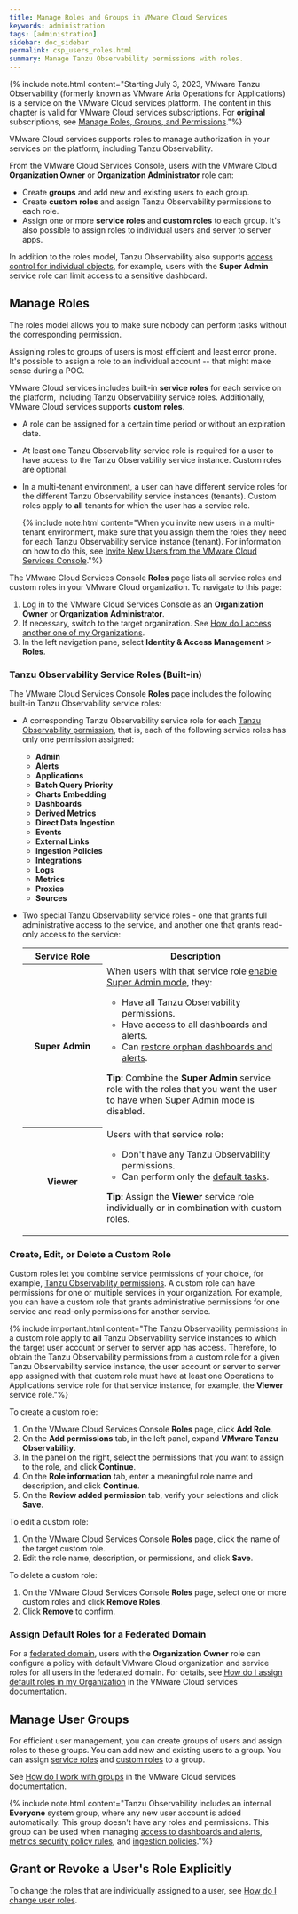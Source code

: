 ```yaml
---
title: Manage Roles and Groups in VMware Cloud Services
keywords: administration
tags: [administration]
sidebar: doc_sidebar
permalink: csp_users_roles.html
summary: Manage Tanzu Observability permissions with roles.
---
```


{% include note.html content="Starting July 3, 2023, VMware Tanzu Observability (formerly known as VMware Aria Operations for Applications) is a service on the VMware Cloud services platform. The content in this chapter is valid for VMware Cloud services subscriptions. For **original** subscriptions, see [Manage Roles, Groups, and Permissions](users_roles.html)."%}

VMware Cloud services supports roles to manage authorization in your services on the platform, including Tanzu Observability.

From the VMware Cloud Services Console, users with the VMware Cloud **Organization Owner** or **Organization Administrator** role can:
* Create **groups** and add new and existing users to each group.
* Create **custom roles** and assign Tanzu Observability permissions to each role.
* Assign one or more **service roles** and **custom roles** to each group. It's also possible to assign roles to individual users and server to server apps.

In addition to the roles model, Tanzu Observability also supports [access control for individual objects](csp_access.html), for example, users with the **Super Admin** service role can limit access to a sensitive dashboard.

## Manage Roles

The roles model allows you to make sure nobody can perform tasks without the corresponding permission.

Assigning roles to groups of users is most efficient and least error prone. It's possible to assign a role to an individual account -- that might make sense during a POC.

VMware Cloud services includes built-in **service roles** for each service on the platform, including Tanzu Observability service roles. Additionally, VMware Cloud services supports **custom roles**.

- A role can be assigned for a certain time period or without an expiration date.
- At least one Tanzu Observability service role is required for a user to have access to the Tanzu Observability service instance. Custom roles are optional.
- In a multi-tenant environment, a user can have different service roles for the different Tanzu Observability service instances (tenants). Custom roles apply to **all** tenants for which the user has a service role.

  {% include note.html content="When you invite new users in a multi-tenant environment, make sure that you assign them the roles they need for each Tanzu Observability service instance (tenant). For information on how to do this, see [Invite New Users from the VMware Cloud Services Console](csp_new_users_tutorial.html)."%}

The VMware Cloud Services Console **Roles** page lists all service roles and custom roles in your VMware Cloud organization. To navigate to this page:

1. Log in to the VMware Cloud Services Console as an **Organization Owner** or **Organization Administrator**.
1. If necessary, switch to the target organization. See [How do I access another one of my Organizations](https://docs.vmware.com/en/VMware-Cloud-services/services/Using-VMware-Cloud-Services/GUID-432417CF-CE0C-48EB-BEBB-8C27751577D1.html).
1. In the left navigation pane, select **Identity & Access Management** > **Roles**.

### Tanzu Observability Service Roles (Built-in)

The VMware Cloud Services Console **Roles** page includes the following built-in Tanzu Observability service roles:
- A corresponding Tanzu Observability service role for each [Tanzu Observability permission](csp_permissions_overview.html#operations-for-applications-permissions), that is, each of the following service roles has only one permission assigned:

  * **Admin**
  * **Alerts**
  * **Applications**
  * **Batch Query Priority**
  * **Charts Embedding**
  * **Dashboards**
  * **Derived Metrics**
  * **Direct Data Ingestion**
  * **Events**
  * **External Links**
  * **Ingestion Policies**
  * **Integrations**
  * **Logs**
  * **Metrics**
  * **Proxies**
  * **Sources**
- Two special Tanzu Observability service roles - one that grants full administrative access to the service, and another one that grants read-only access to the service:

  <table>
  <tr>
    <th width="30%">Service Role</th>
    <th width="70%">Description</th>
  </tr>
  <tr>
    <th>Super Admin</th>
    <td>When users with that service role <a href="csp_users_account_managing.html#enable-or-disable-super-admin-mode">enable Super Admin mode</a>, they:<ul>
    <li>Have all Tanzu Observability permissions.</li>
    <li>Have access to all dashboards and alerts.</li>
    <li>Can <a href="csp_access.html#make-orphan-dashboards-or-alerts-visible">restore orphan dashboards and alerts</a>.</li>
    </ul>
    <p><strong>Tip:</strong> Combine the <strong>Super Admin</strong> service role with the roles that you want the user to have when Super Admin mode is disabled. </p></td>
  </tr>
  <tr>
    <th>Viewer</th>
    <td>Users with that service role:<ul>
    <li>Don't have any Tanzu Observability permissions.</li>
    <li>Can perform only the <a href="csp_permissions_overview.html#default-tasks">default tasks</a>.</li>
    </ul>
    <p><strong>Tip:</strong> Assign the <strong>Viewer</strong> service role individually or in combination with custom roles.</p></td>
  </tr>
  </table>

### Create, Edit, or Delete a Custom Role

Custom roles let you combine service permissions of your choice, for example, [Tanzu Observability permissions](csp_permissions_overview.html#operations-for-applications-permissions). A custom role can have permissions for one or multiple services in your organization. For example, you can have a custom role that grants administrative permissions for one service and read-only permissions for another service.

{% include important.html content="The Tanzu Observability permissions in a custom role apply to **all** Tanzu Observability service instances to which the target user account or server to server app has access. Therefore, to obtain the Tanzu Observability permissions from a custom role for a given Tanzu Observability service instance, the user account or server to server app assigned with that custom role must have at least one Operations to Applications service role for that service instance, for example, the **Viewer** service role."%}

To create a custom role:

1. On the VMware Cloud Services Console **Roles** page, click **Add Role**.
1. On the **Add permissions** tab, in the left panel, expand **VMware Tanzu Observability**.
1. In the panel on the right, select the permissions that you want to assign to the role, and click **Continue**.
1. On the **Role information** tab, enter a meaningful role name and description, and click **Continue**.
1. On the **Review added permission** tab, verify your selections and click **Save**.

To edit a custom role:

1. On the VMware Cloud Services Console **Roles** page, click the name of the target custom role.
1. Edit the role name, description, or permissions, and click **Save**.

To delete a custom role:

1. On the VMware Cloud Services Console **Roles** page, select one or more custom roles and click **Remove Roles**.
1. Click **Remove** to confirm.

### Assign Default Roles for a Federated Domain

For a [federated domain](csp_authentication.html#federated-domain-authentication), users with the **Organization Owner** role can configure a policy with default VMware Cloud organization and service roles for all users in the federated domain. For details, see [How do I assign default roles in my Organization](https://docs.vmware.com/en/VMware-Cloud-services/services/Using-VMware-Cloud-Services/GUID-2307F55C-FB5C-4EE0-A2DE-43011509A9A1.html) in the VMware Cloud services documentation.

## Manage User Groups

For efficient user management, you can create groups of users and assign roles to these groups. You can add new and existing users to a group. You can assign [service roles](#operations-for-applications-service-roles-built-in) and [custom roles](#create-edit-or-delete-a-custom-role) to a group.

See [How do I work with groups](https://docs.vmware.com/en/VMware-Cloud-services/services/Using-VMware-Cloud-Services/GUID-0BD8A07B-C3C0-4220-8CD0-18FA070D3DAD.html) in the VMware Cloud services documentation.

{% include note.html content="Tanzu Observability includes an internal **Everyone** system group, where any new user account is added automatically. This group doesn't have any roles and permissions. This group can be used when managing [access to dashboards and alerts](csp_access.html), [metrics security policy rules](csp_metrics_security.html), and [ingestion policies](ingestion_policies.html)."%}

## Grant or Revoke a User's Role Explicitly

To change the roles that are individually assigned to a user, see [How do I change user roles](https://docs.vmware.com/en/VMware-Cloud-services/services/Using-VMware-Cloud-Services/GUID-A70DBFDC-86FD-4C84-8753-0E55C8C98F8E.html).